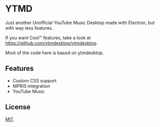 # YTMD

Just another Unofficial YouTube Music Desktop made with Electron, but with 
way less features.

If you want Cool™️  features, take a look at 
https://github.com/ytmdesktop/ytmdesktop.

Most of the code here is based on ytmdesktop.

## Features

- Custom CSS support
- MPRIS integration
- YouTube Music

## License

[MIT](./LICENSE).

